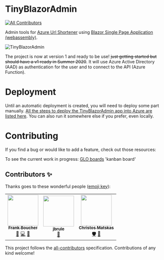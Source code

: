 # TinyBlazorAdmin
<!-- ALL-CONTRIBUTORS-BADGE:START - Do not remove or modify this section -->
[![All Contributors](https://img.shields.io/badge/all_contributors-3-orange.svg?style=flat-square)](#contributors-)
<!-- ALL-CONTRIBUTORS-BADGE:END -->

 Admin tools for [Azure Url Shortener](https://github.com/FBoucher/AzUrlShortener) using [Blazor Single Page Application (webassembly)](https://azure.microsoft.com/en-ca/services/app-service/static/?WT.mc_id=tinyblazoradmin-github-frbouche).

![TinyBlazorAdmin][TinyBlazorAdmin]

The project is now at version 1 and ready to be use! ~~just getting started but should have a v1 ready in Summer 2020~~. It will use Azure Active Directory (AAD) as authentication for the user and to connect to the API (Azure Function).

# Deployment

 Until an automatic deployment is created, you will need to deploy some part manually. [All the steps to deploy the TinyBlazorAdmin app into Azure are listed here](deployment.md). You can also run it somewhere else if you prefer, even locally.



# Contributing

If you find a bug or would like to add a feature, check out those resources:

To see the current work in progress: [GLO boards](https://app.gitkraken.com/glo/board/XtpDU2ZLuQARV8y7) 'kanban board'


[TinyBlazorAdmin]: medias/TinyBlazorAdmin.png


## Contributors ✨

Thanks goes to these wonderful people ([emoji key](https://allcontributors.org/docs/en/emoji-key)):

<!-- ALL-CONTRIBUTORS-LIST:START - Do not remove or modify this section -->
<!-- prettier-ignore-start -->
<!-- markdownlint-disable -->
<table>
  <tr>
    <td align="center"><a href="http://cloud5mins.com"><img src="https://avatars3.githubusercontent.com/u/2404846?v=4" width="100px;" alt=""/><br /><sub><b>Frank Boucher</b></sub></a><br /><a href="https://github.com/FBoucher/TinyBlazorAdmin/commits?author=FBoucher" title="Documentation">📖</a> <a href="https://github.com/FBoucher/TinyBlazorAdmin/commits?author=FBoucher" title="Code">💻</a> <a href="#ideas-FBoucher" title="Ideas, Planning, & Feedback">🤔</a></td>
    <td align="center"><a href="http://www.mayoclinic.org"><img src="https://avatars3.githubusercontent.com/u/765798?v=4" width="100px;" alt=""/><br /><sub><b>jbrule</b></sub></a><br /><a href="https://github.com/FBoucher/TinyBlazorAdmin/commits?author=jbrule" title="Documentation">📖</a></td>
    <td align="center"><a href="https://cmatskas.com"><img src="https://avatars3.githubusercontent.com/u/4126750?v=4" width="100px;" alt=""/><br /><sub><b>Christos Matskas</b></sub></a><br /><a href="#security-cmatskas" title="Security">🛡️</a> <a href="https://github.com/FBoucher/TinyBlazorAdmin/issues?q=author%3Acmatskas" title="Bug reports">🐛</a></td>
  </tr>
</table>

<!-- markdownlint-enable -->
<!-- prettier-ignore-end -->
<!-- ALL-CONTRIBUTORS-LIST:END -->

This project follows the [all-contributors](https://github.com/all-contributors/all-contributors) specification. Contributions of any kind welcome!